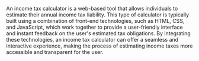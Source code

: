 An income tax calculator is a web-based tool that allows individuals to estimate their annual income tax liability. This type of calculator is typically built using a combination of front-end technologies, such as HTML, CSS, and JavaScript, which work together to provide a user-friendly interface and instant feedback on the user's estimated tax obligations. By integrating these technologies, an income tax calculator can offer a seamless and interactive experience, making the process of estimating income taxes more accessible and transparent for the user.
